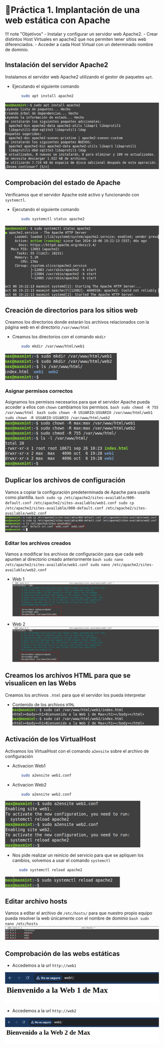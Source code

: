 # 📘Práctica 1. Implantación de una web estática con Apache
!!! note "Objetivos"
    - Instalar y configurar un servidor web Apache2.
    - Crear distintos Host Virtuales en apache2 que nos permiten tener sitios web diferenciados.
    - Acceder a cada Host Virtual con un determinado nombre de dominio.   
## Instalación del servidor Apache2
Instalamos el servidor web Apache2 utilizando el gestor de paquetes `apt`.

- Ejecutando el siguiente comando 
    ```bash
        sudo apt install apache2
    ```
![Instalación Servicio Apache](image-1.png)

## Comprobación del estado de Apache
Verificamos que el servidor Apache esté activo y funcionando con `systemctl`.

- Ejecutando el siguiente comando 
    ```bash
        sudo systemctl status apache2
    ```
![Estado Servicio Apache](image-2.png)

## Creación de directorios para los sitios web
Creamos los directorios donde estarán los archivos relacionados con la página web en el directorio `/var/www/html`

- Creamos los directorios con el comando `mkdir`
    ```bash
        sudo mkdir /var/www/html/web1
    ```
![Directorios para las páginas creadas](image-3.png)

### Asignar permisos correctos
Asignamos los permisos necesarios para que el servidor Apache pueda acceder a ellos con `chown` cambiamos los permisos.
    ```bash
        sudo chmod -R 755 /var/www/html
    ```
    ```bash
        sudo chown -R USUARIO:USUARIO /var/www/html/web1
        sudo chown -R USUARIO:USUARIO /var/www/html/web2
    ```
    ![Asignación de permisos carpetas](image-4.png)

## Duplicar los archivos de configuración 
Vamos a copiar la configuración predeterminada de Apache para usarla como plantilla.
    ```bash
        sudo cp /etc/apache2/sites-available/000-default.conf /etc/apache2/sites-available/web1.conf
        sudo cp /etc/apache2/sites-available/000-default.conf /etc/apache2/sites-available/web2.conf
    ```
![Archivos de configuración creados](image-5.png)

### Editar los archivos creados 
Vamos a modificar los archivos de configuración para que cada web apunten al directorio creado anteriormente
    ```bash
        sudo nano /etc/apache2/sites-available/web1.conf
        sudo nano /etc/apache2/sites-available/web2.conf
    ```

- Web 1
![Configuración Virtual Host Web 1](image-12.png)

- Web 2
![Configuración Virtual Host Web 2](image-13.png)

## Creamos los archivos HTML para que se visualicen en las Webs
Creamos los archivos `.html` para que el servidor los pueda interpretar

- Contenido de los archivos `HTML`
![Contenido HTML de las webs](image-8.png)

## Activación de los VirtualHost
Activamos los VirtualHost con el comando `a2ensite` sobre el archivo de configuración

- Activacion Web1
    ```bash
        sudo a2ensite web1.conf
    ```

- Activacion Web2
    ```bash
        sudo a2ensite web2.conf
    ```
![Activación Virtualhosts](image-9.png)

- Nos pide realizar un reinicio del servicio para que se apliquen los cambios, volvemos a usar el comando `systemctl`

     ```bash
        sudo systemctl reload apache2
    ```

![Reinicio servicio Apache](image-10.png)

## Editar archivo hosts
Vamos a editar el archivo de `/etc/hosts/` para que nuestro propio equipo pueda resolver la web únicamente con el nombre de dominio
    ```bash
        sudo nano /etc/hosts
    ```
![Archivo /etc/hosts](image-11.png)

## Comprobación de las webs estáticas
- Accedemos a la url `http://web1`

![Acceso Web1](image-15.png)

- Accedemos a la url `http://web2`

![Acceso Web2](image-14.png)